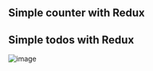 ## Simple counter with Redux
## Simple todos with Redux

![image](https://user-images.githubusercontent.com/79380337/120458107-f7ecbb00-c3d1-11eb-9b30-7e2c606e71e1.png)